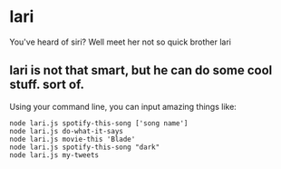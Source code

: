 # lari
You've heard of siri? Well meet her not so quick brother lari

## lari is not that smart, but he can do some cool stuff. sort of.
Using your command line, you can input amazing things like:
```
node lari.js spotify-this-song ['song name']
node lari.js do-what-it-says
node lari.js movie-this 'Blade'
node lari.js spotify-this-song "dark"
node lari.js my-tweets